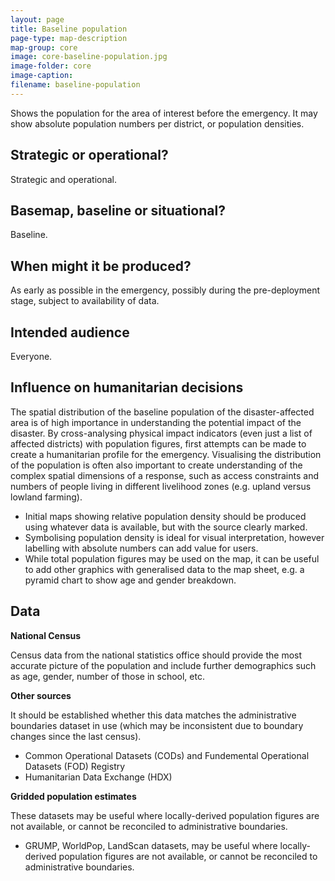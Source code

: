 ```yaml
---
layout: page
title: Baseline population
page-type: map-description
map-group: core
image: core-baseline-population.jpg
image-folder: core
image-caption: 
filename: baseline-population
---
```

Shows the population for the area of interest before the emergency. It may show absolute population numbers per district, or population densities.

## Strategic or operational?

Strategic and operational.

## Basemap, baseline or situational?

Baseline.

## When might it be produced?

As early as possible in the emergency, possibly during the pre-deployment stage, subject to availability of data.

## Intended audience

Everyone.

## Influence on humanitarian decisions

The spatial distribution of the baseline population of the disaster-affected area is of high importance in understanding the potential impact of the disaster. By cross-analysing physical impact indicators \(even just a list of affected districts\) with population figures, first attempts can be made to create a humanitarian profile for the emergency. Visualising the distribution of the population is often also important to create understanding of the complex spatial dimensions of a response, such as access constraints and numbers of people living in different livelihood zones \(e.g. upland versus lowland farming\).

* Initial maps showing relative population density should be produced using whatever data is available, but with the source clearly marked.
* Symbolising population density is ideal for visual interpretation, however labelling with absolute numbers can add value for users.
* While total population figures may be used on the map, it can be useful to add other graphics with generalised data to the map sheet, e.g. a pyramid chart to show age and gender breakdown.

## Data

**National Census** 

Census data from the national statistics office should provide the most accurate picture of the population and include further demographics such as age, gender, number of those in school, etc.

**Other sources** 

It should be established whether this data matches the administrative boundaries dataset in use \(which may be inconsistent due to boundary changes since the last census\).
* Common Operational Datasets \(CODs\) and Fundemental Operational Datasets \(FOD\) Registry
* Humanitarian Data Exchange \(HDX\)

**Gridded population estimates**

These datasets may be useful where locally-derived population figures are not available, or cannot be reconciled to administrative boundaries.
* GRUMP, WorldPop, LandScan datasets, may be useful where locally-derived population figures are not available, or cannot be reconciled to administrative boundaries.

